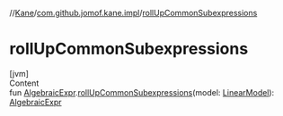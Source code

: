 //[Kane](../index.md)/[com.github.jomof.kane.impl](index.md)/[rollUpCommonSubexpressions](roll-up-common-subexpressions.md)



# rollUpCommonSubexpressions  
[jvm]  
Content  
fun [AlgebraicExpr](-algebraic-expr/index.md).[rollUpCommonSubexpressions](roll-up-common-subexpressions.md)(model: [LinearModel](-linear-model/index.md)): [AlgebraicExpr](-algebraic-expr/index.md)  



